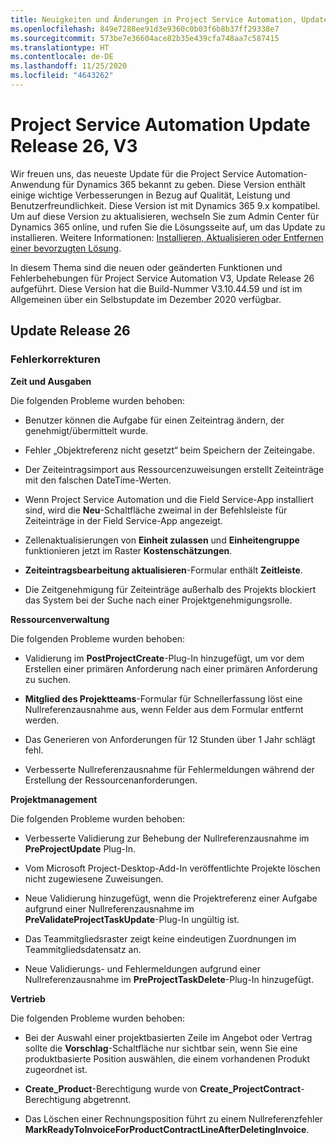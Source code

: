 ```yaml
---
title: Neuigkeiten und Änderungen in Project Service Automation, Update Release 26, V3
ms.openlocfilehash: 849e7288ee91d3e9360c0b03f6b8b37ff29338e7
ms.sourcegitcommit: 573be7e36604ace82b35e439cfa748aa7c587415
ms.translationtype: HT
ms.contentlocale: de-DE
ms.lasthandoff: 11/25/2020
ms.locfileid: "4643262"
---
```

<a name="project-service-automation-update-release-26-v3"></a>Project Service Automation Update Release 26, V3
================================================

Wir freuen uns, das neueste Update für die Project Service Automation-Anwendung für Dynamics 365 bekannt zu geben. Diese Version enthält einige wichtige Verbesserungen in Bezug auf Qualität, Leistung und Benutzerfreundlichkeit. Diese Version ist mit Dynamics 365 9.x kompatibel. Um auf diese Version zu aktualisieren, wechseln Sie zum Admin Center für Dynamics 365 online, und rufen Sie die Lösungsseite auf, um das Update zu installieren. Weitere Informationen: [Installieren, Aktualisieren oder Entfernen einer bevorzugten Lösung](https://docs.microsoft.com/power-platform/admin/install-remove-preferred-solution).

In diesem Thema sind die neuen oder geänderten Funktionen und Fehlerbehebungen für Project Service Automation V3, Update Release 26 aufgeführt. Diese Version hat die Build-Nummer V3.10.44.59 und ist im Allgemeinen über ein Selbstupdate im Dezember 2020 verfügbar.

<a name="update-release-26"></a>Update Release 26
-----------------

### <a name="bug-fixes"></a>Fehlerkorrekturen

**Zeit und Ausgaben**

Die folgenden Probleme wurden behoben:

-   Benutzer können die Aufgabe für einen Zeiteintrag ändern, der genehmigt/übermittelt wurde.

-   Fehler „Objektreferenz nicht gesetzt“ beim Speichern der Zeiteingabe.

-   Der Zeiteintragsimport aus Ressourcenzuweisungen erstellt Zeiteinträge mit den falschen DateTime-Werten.

-   Wenn Project Service Automation und die Field Service-App installiert sind, wird die **Neu**-Schaltfläche zweimal in der Befehlsleiste für Zeiteinträge in der Field Service-App angezeigt.

-   Zellenaktualisierungen von **Einheit zulassen** und **Einheitengruppe** funktionieren jetzt im Raster **Kostenschätzungen**.

-   **Zeiteintragsbearbeitung aktualisieren**-Formular enthält **Zeitleiste**.

-   Die Zeitgenehmigung für Zeiteinträge außerhalb des Projekts blockiert das System bei der Suche nach einer Projektgenehmigungsrolle.

**Ressourcenverwaltung**

Die folgenden Probleme wurden behoben:

-   Validierung im **PostProjectCreate**-Plug-In hinzugefügt, um vor dem Erstellen einer primären Anforderung nach einer primären Anforderung zu suchen.

-   **Mitglied des Projektteams**-Formular für Schnellerfassung löst eine Nullreferenzausnahme aus, wenn Felder aus dem Formular entfernt werden.

-   Das Generieren von Anforderungen für 12 Stunden über 1 Jahr schlägt fehl.

-   Verbesserte Nullreferenzausnahme für Fehlermeldungen während der Erstellung der Ressourcenanforderungen.

**Projektmanagement**

Die folgenden Probleme wurden behoben:

-   Verbesserte Validierung zur Behebung der Nullreferenzausnahme im **PreProjectUpdate** Plug-In.

-   Vom Microsoft Project-Desktop-Add-In veröffentlichte Projekte löschen nicht zugewiesene Zuweisungen.

-   Neue Validierung hinzugefügt, wenn die Projektreferenz einer Aufgabe aufgrund einer Nullreferenzausnahme im **PreValidateProjectTaskUpdate**-Plug-In ungültig ist.

-   Das Teammitgliedsraster zeigt keine eindeutigen Zuordnungen im Teammitgliedsdatensatz an.

-   Neue Validierungs- und Fehlermeldungen aufgrund einer Nullreferenzausnahme im **PreProjectTaskDelete**-Plug-In hinzugefügt.

**Vertrieb**

Die folgenden Probleme wurden behoben:

-   Bei der Auswahl einer projektbasierten Zeile im Angebot oder Vertrag sollte die **Vorschlag**-Schaltfläche nur sichtbar sein, wenn Sie eine produktbasierte Position auswählen, die einem vorhandenen Produkt zugeordnet ist.

-   **Create_Product**-Berechtigung wurde von **Create_ProjectContract**-Berechtigung abgetrennt.

-   Das Löschen einer Rechnungsposition führt zu einem Nullreferenzfehler **MarkReadyToInvoiceForProductContractLineAfterDeletingInvoice**.
